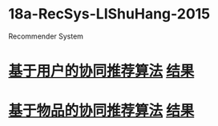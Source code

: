 # 18a-RecSys-LIShuHang-2015
Recommender System

# [基于用户的协同推荐算法](https://github.com/m-L-0/18a-RecSys-LIShuHang-2015/blob/master/userCF.py) [结果]()

# [基于物品的协同推荐算法](https://github.com/m-L-0/18a-RecSys-LIShuHang-2015/blob/master/ItemCF.py) [结果]()
